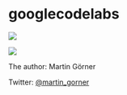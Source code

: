 # googlecodelabs


![](https://codelabs.developers.google.com/codelabs/keras-flowers-data/img/1dd39cb813f337e2.jpeg)

![](https://pbs.twimg.com/profile_images/1103339571977248768/FtFnqC38_400x400.png)

The author: Martin Görner

Twitter: [@martin_gorner](https://twitter.com/martin_gorner)

